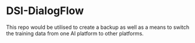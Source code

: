# DSI-DialogFlow

This repo would be utilised to create a backup as well as a means to switch the training data from one AI platform to other platforms. 
